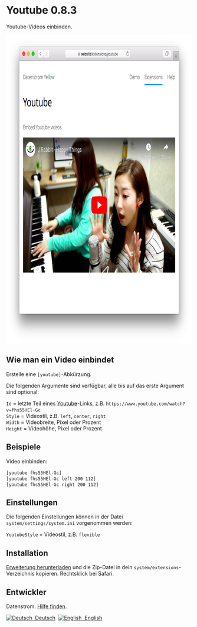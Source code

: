 Youtube 0.8.3
=============
Youtube-Videos einbinden.

<p align="center"><img src="youtube-screenshot.png?raw=true" width="795" height="836" alt="Bildschirmfoto"></p>

## Wie man ein Video einbindet

Erstelle eine `[youtube]`-Abkürzung. 

Die folgenden Argumente sind verfügbar, alle bis auf das erste Argument sind optional:
 
`Id` = letzte Teil eines [Youtube](https://www.youtube.com)-Links, z.B. `https://www.youtube.com/watch?v=fhs55HEl-Gc`  
`Style` = Videostil, z.B. `left`, `center`, `right`  
`Width` = Videobreite, Pixel oder Prozent  
`Height` = Videohöhe, Pixel oder Prozent   
 
## Beispiele

Video einbinden:

    [youtube fhs55HEl-Gc]
    [youtube fhs55HEl-Gc left 200 112]
    [youtube fhs55HEl-Gc right 200 112]

## Einstellungen

Die folgenden Einstellungen können in der Datei `system/settings/system.ini` vorgenommen werden:

`YoutubeStyle` = Videostil, z.B. `flexible`  

## Installation

[Erweiterung herunterladen](https://github.com/datenstrom/yellow-extensions/raw/master/zip/youtube.zip) und die Zip-Datei in dein `system/extensions`-Verzeichnis kopieren. Rechtsklick bei Safari.

## Entwickler

Datenstrom. [Hilfe finden](https://datenstrom.se/de/yellow/help/).

<p>
<a href="README-de.md"><img src="https://raw.githubusercontent.com/datenstrom/yellow-extensions/master/source/help/language-de.png" width="15" height="15" alt="Deutsch">&nbsp; Deutsch</a>&nbsp;
<a href="README.md"><img src="https://raw.githubusercontent.com/datenstrom/yellow-extensions/master/source/help/language-en.png" width="15" height="15" alt="English">&nbsp; English</a>&nbsp;
</p>
